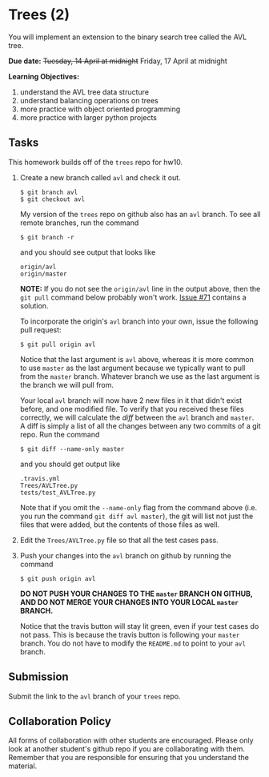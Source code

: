# Trees (2)

You will implement an extension to the binary search tree called the AVL tree.

**Due date:**
~~Tuesday, 14 April at midnight~~
Friday, 17 April at midnight

**Learning Objectives:**

1. understand the AVL tree data structure
1. understand balancing operations on trees
1. more practice with object oriented programming
1. more practice with larger python projects 

## Tasks

This homework builds off of the `trees` repo for hw10.

1. Create a new branch called `avl` and check it out.
    ```
    $ git branch avl
    $ git checkout avl
    ```
    My version of the `trees` repo on github also has an `avl` branch.
    To see all remote branches, run the command
    ```
    $ git branch -r
    ```
    and you should see output that looks like
    ```
    origin/avl
    origin/master
    ```
    **NOTE:**
    If you do not see the `origin/avl` line in the output above,
    then the `git pull` command below probably won't work.
    [Issue #71](https://github.com/mikeizbicki/cmc-csci046/issues/71) contains a solution.
    
    To incorporate the origin's `avl` branch into your own,
    issue the following pull request:
    ```
    $ git pull origin avl
    ```
    Notice that the last argument is `avl` above,
    whereas it is more common to use `master` as the last argument because we typically want to pull from the `master` branch.
    Whatever branch we use as the last argument is the branch we will pull from.

    Your local `avl` branch will now have 2 new files in it that didn't exist before,
    and one modified file.
    To verify that you received these files correctly,
    we will calculate the *diff* between the `avl` branch and `master`.
    A diff is simply a list of all the changes between any two commits of a git repo.
    Run the command
    ```
    $ git diff --name-only master
    ```
    and you should get output like
    ```
    .travis.yml
    Trees/AVLTree.py
    tests/test_AVLTree.py
    ```
    Note that if you omit the `--name-only` flag from the command above (i.e. you run the command `git diff avl master`),
    the git will list not just the files that were added,
    but the contents of those files as well.

2. Edit the `Trees/AVLTree.py` file so that all the test cases pass.

3. Push your changes into the `avl` branch on github by running the command
    ```
    $ git push origin avl
    ```
    **DO NOT PUSH YOUR CHANGES TO THE `master` BRANCH ON GITHUB,
    AND DO NOT MERGE YOUR CHANGES INTO YOUR LOCAL `master` BRANCH.**

    Notice that the travis button will stay lit green,
    even if your test cases do not pass.
    This is because the travis button is following your `master` branch.
    You do not have to modify the `README.md` to point to your `avl` branch.

## Submission

Submit the link to the `avl` branch of your `trees` repo.

## Collaboration Policy

All forms of collaboration with other students are encouraged.
Please only look at another student's github repo if you are collaborating with them.
Remember that you are responsible for ensuring that you understand the material.
